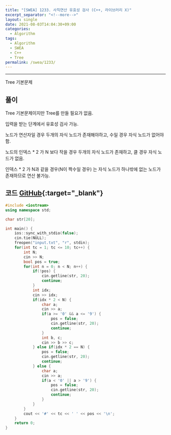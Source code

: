 ```yaml
---
title: "[SWEA] 1233. 사칙연산 유효성 검사 (C++, 라이브러리 X)"
excerpt_separator: "<!--more-->"
layout: single
date: 2021-08-03T14:04:30+09:00
categories:
  - Algorithm
tags:
  - Algorithm
  - SWEA
  - C++
  - Tree
permalink: /swea/1233/
---
```

---

Tree 기본문제

## 풀이

Tree 기본문제이지만 Tree를 만들 필요가 없음.

입력을 받는 단계에서 유효성 검사 가능.

노드가 연산자일 경우 두개의 자식 노드가 존재해야하고, 수일 경우 자식 노드가 없어야함.

노드의 인덱스 * 2 가 N 보다 작을 경우 두개의 자식 노드가 존재하고, 클 경우 자식 노드가 없음.

인덱스 * 2 가 N과 같을 경우(N이 짝수일 경우) 는 자식 노드가 하나밖에 없는 노드가 존재하므로 연산 불가능.

<!--more-->

## 코드 [GitHub](https://github.com/unionyy/samsung-algorithm-21/blob/main/tree/basic-problems/arithmetic-check/main.cpp){:target="_blank"}

```cpp
#include <iostream>
using namespace std;

char str[20];

int main() {
    ios::sync_with_stdio(false);
    cin.tie(NULL);
    freopen("input.txt", "r", stdin);
    for(int tc = 1; tc <= 10; tc++) {
        int N;
        cin >> N;
        bool pos = true;
        for(int n = 0; n < N; n++) {
            if(!pos) {
                cin.getline(str, 20);
                continue;
            }
            int idx;
            cin >> idx;
            if(idx * 2 < N) {
                char a;
                cin >> a;
                if(a >= '0' && a <= '9') {
                    pos = false;
                    cin.getline(str, 20);
                    continue;
                }
                int b, c;
                cin >> b >> c;
            } else if(idx * 2 == N) {
                pos = false;
                cin.getline(str, 20);
                continue;
            } else {
                char a;
                cin >> a;
                if(a < '0' || a > '9') {
                    pos = false;
                    cin.getline(str, 20);
                    continue;
                }
            }
        }
        cout << '#' << tc << ' ' << pos << '\n';
    }
    return 0;
}
```